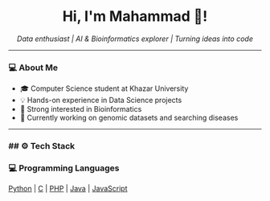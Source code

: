 <h1 align="center">Hi, I'm Mahammad 👋! </h1>
<p align="center">
  <i>Data enthusiast | AI & Bioinformatics explorer | Turning ideas into code</i>
</p>

---

### 💻 About Me

- 🎓 Computer Science student at Khazar University
- 💡 Hands-on experience in Data Science projects
- 🧬 Strong interested in Bioinformatics
- 🔬 Currently working on genomic datasets and searching diseases

---

### ## ⚙️ Tech Stack

### 💻 Programming Languages
[Python](https://www.python.org/) | [C](https://en.cppreference.com/w/c) | [PHP](https://www.php.net/) | [Java](https://www.java.com/) | [JavaScript](https://developer.mozilla.org/en-US/docs/Web/JavaScript)

